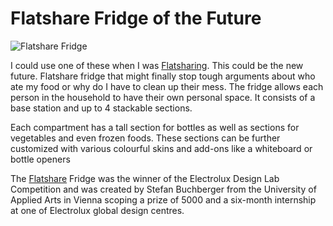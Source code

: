 Flatshare Fridge of the Future
==============================

![Flatshare Fridge](/media/images/flatshare-fridge.jpg)


I could use one of these when I was [Flatsharing](/). This could be the new
future. Flatshare fridge that might finally stop tough arguments about who ate
my food or why do I have to clean up their mess. The fridge allows each person
in the household to have their own personal space. It consists of a base station
and up to 4 stackable sections.


Each compartment has a tall section for bottles as well as sections for
vegetables and even frozen foods. These sections can be further customized with
various colourful skins and add-ons like a whiteboard or bottle openers


The [Flatshare](/) Fridge was the winner of the Electrolux Design Lab
Competition and was created by Stefan Buchberger from the University of Applied
Arts in Vienna scoping a prize of 5000 and a six-month internship at one of
Electrolux global design centres.

